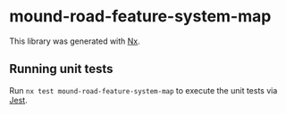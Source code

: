 # mound-road-feature-system-map

This library was generated with [Nx](https://nx.dev).

## Running unit tests

Run `nx test mound-road-feature-system-map` to execute the unit tests via [Jest](https://jestjs.io).
